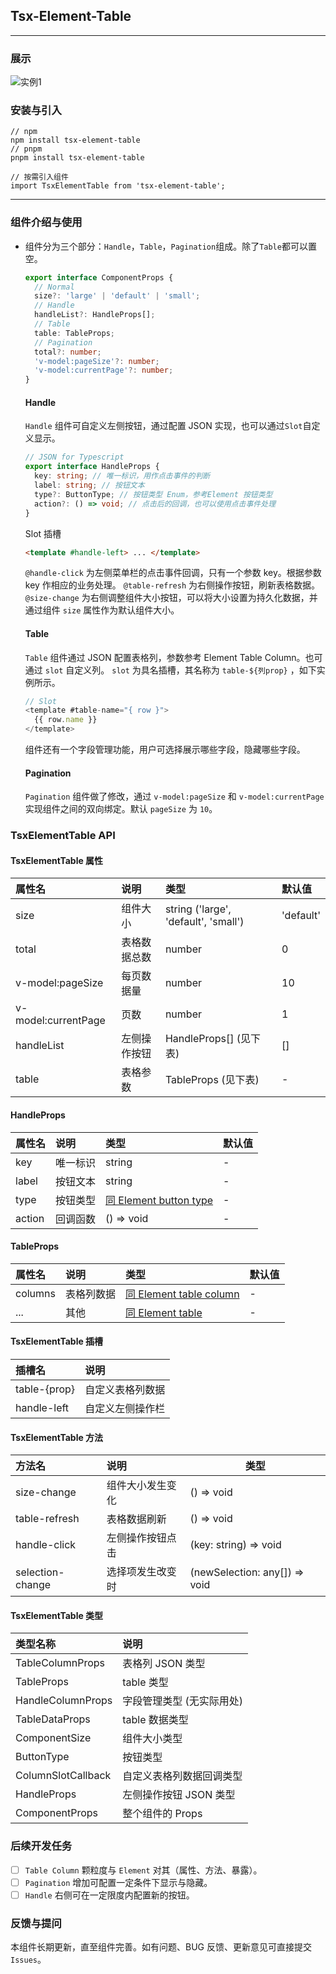 ## Tsx-Element-Table

---

### 展示

![实例1](https://zhongzhaoli.github.io/publicAssets/first.jpg)

### 安装与引入

```
// npm
npm install tsx-element-table
// pnpm
pnpm install tsx-element-table
```

```
// 按需引入组件
import TsxElementTable from 'tsx-element-table';
```

---

### 组件介绍与使用

- 组件分为三个部分：`Handle`，`Table`，`Pagination`组成。除了`Table`都可以置空。

  ```typescript
  export interface ComponentProps {
    // Normal
    size?: 'large' | 'default' | 'small';
    // Handle
    handleList?: HandleProps[];
    // Table
    table: TableProps;
    // Pagination
    total?: number;
    'v-model:pageSize'?: number;
    'v-model:currentPage'?: number;
  }
  ```

  #### Handle

  `Handle` 组件可自定义左侧按钮，通过配置 JSON 实现，也可以通过`Slot`自定义显示。

  ```typescript
  // JSON for Typescript
  export interface HandleProps {
    key: string; // 唯一标识，用作点击事件的判断
    label: string; // 按钮文本
    type?: ButtonType; // 按钮类型 Enum，参考Element 按钮类型
    action?: () => void; // 点击后的回调，也可以使用点击事件处理
  }
  ```

  Slot 插槽

  ```html
  <template #handle-left> ... </template>
  ```

  `@handle-click` 为左侧菜单栏的点击事件回调，只有一个参数 key。根据参数 key 作相应的业务处理。
  `@table-refresh` 为右侧操作按钮，刷新表格数据。
  `@size-change` 为右侧调整组件大小按钮，可以将大小设置为持久化数据，并通过组件 `size` 属性作为默认组件大小。

  #### Table

  `Table` 组件通过 JSON 配置表格列，参数参考 Element Table Column。也可通过 `slot` 自定义列。
  `slot` 为具名插槽，其名称为 `table-${列prop}` ，如下实例所示。

  ```javascript
  // Slot
  <template #table-name="{ row }">
    {{ row.name }}
  </template>
  ```

  组件还有一个字段管理功能，用户可选择展示哪些字段，隐藏哪些字段。

  #### Pagination

  `Pagination` 组件做了修改，通过 `v-model:pageSize` 和 `v-model:currentPage` 实现组件之间的双向绑定。默认 `pageSize` 为 `10`。

### TsxElementTable API

#### TsxElementTable 属性

| 属性名              | 说明         | 类型                                 | 默认值    |
| :------------------ | :----------- | :----------------------------------- | :-------- |
| size                | 组件大小     | string ('large', 'default', 'small') | 'default' |
| total               | 表格数据总数 | number                               | 0         |
| v-model:pageSize    | 每页数据量   | number                               | 10        |
| v-model:currentPage | 页数         | number                               | 1         |
| handleList          | 左侧操作按钮 | HandleProps[] (见下表)               | []        |
| table               | 表格参数     | TableProps (见下表)                  | -         |

#### HandleProps

| 属性名 | 说明     | 类型                                                                                      | 默认值 |
| :----- | :------- | :---------------------------------------------------------------------------------------- | :----- |
| key    | 唯一标识 | string                                                                                    | -      |
| label  | 按钮文本 | string                                                                                    | -      |
| type   | 按钮类型 | [同 Element button type](https://element-plus.org/zh-CN/component/button.html#button-api) | -      |
| action | 回调函数 | () => void                                                                                | -      |

#### TableProps

| 属性名  | 说明       | 类型                                                                                            | 默认值 |
| :------ | :--------- | :---------------------------------------------------------------------------------------------- | :----- |
| columns | 表格列数据 | [同 Element table column](https://element-plus.org/zh-CN/component/table.html#table-column-api) | -      |
| ...     | 其他       | [同 Element table](https://element-plus.org/zh-CN/component/table.html#table-api)               | -      |

#### TsxElementTable 插槽

| 插槽名       | 说明             |
| :----------- | :--------------- |
| table-{prop} | 自定义表格列数据 |
| handle-left  | 自定义左侧操作栏 |

#### TsxElementTable 方法

| 方法名           | 说明             | 类型                          |
| :--------------- | :--------------- | ----------------------------- |
| size-change      | 组件大小发生变化 | () => void                    |
| table-refresh    | 表格数据刷新     | () => void                    |
| handle-click     | 左侧操作按钮点击 | (key: string) => void         |
| selection-change | 选择项发生改变时 | (newSelection: any[]) => void |

#### TsxElementTable 类型

| 类型名称           | 说明                      |
| :----------------- | :------------------------ |
| TableColumnProps   | 表格列 JSON 类型          |
| TableProps         | table 类型                |
| HandleColumnProps  | 字段管理类型 (无实际用处) |
| TableDataProps     | table 数据类型            |
| ComponentSize      | 组件大小类型              |
| ButtonType         | 按钮类型                  |
| ColumnSlotCallback | 自定义表格列数据回调类型  |
| HandleProps        | 左侧操作按钮 JSON 类型    |
| ComponentProps     | 整个组件的 Props          |

### 后续开发任务

- [ ] `Table Column` 颗粒度与 `Element` 对其（属性、方法、暴露）。
- [ ] `Pagination` 增加可配置一定条件下显示与隐藏。
- [ ] `Handle` 右侧可在一定限度内配置新的按钮。

### 反馈与提问

本组件长期更新，直至组件完善。如有问题、BUG 反馈、更新意见可直接提交 `Issues`。
